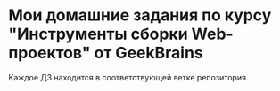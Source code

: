 # Мои домашние задания по курсу "Инструменты сборки Web-проектов" от GeekBrains

Каждое ДЗ находится в соответствующей ветке репозитория.
